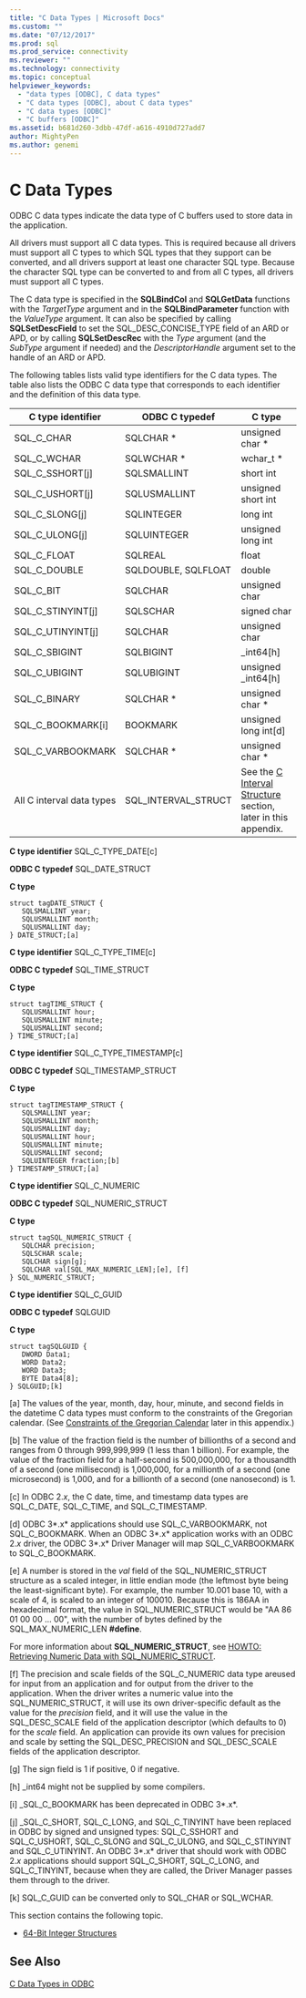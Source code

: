 ```yaml
---
title: "C Data Types | Microsoft Docs"
ms.custom: ""
ms.date: "07/12/2017"
ms.prod: sql
ms.prod_service: connectivity
ms.reviewer: ""
ms.technology: connectivity
ms.topic: conceptual
helpviewer_keywords: 
  - "data types [ODBC], C data types"
  - "C data types [ODBC], about C data types"
  - "C data types [ODBC]"
  - "C buffers [ODBC]"
ms.assetid: b681d260-3dbb-47df-a616-4910d727add7
author: MightyPen
ms.author: genemi
---
```

# C Data Types
ODBC C data types indicate the data type of C buffers used to store data in the application.  
  
 All drivers must support all C data types. This is required because all drivers must support all C types to which SQL types that they support can be converted, and all drivers support at least one character SQL type. Because the character SQL type can be converted to and from all C types, all drivers must support all C types.  
  
 The C data type is specified in the **SQLBindCol** and **SQLGetData** functions with the *TargetType* argument and in the **SQLBindParameter** function with the *ValueType* argument. It can also be specified by calling **SQLSetDescField** to set the SQL_DESC_CONCISE_TYPE field of an ARD or APD, or by calling **SQLSetDescRec** with the *Type* argument (and the *SubType* argument if needed) and the *DescriptorHandle* argument set to the handle of an ARD or APD.  
  
 The following tables lists valid type identifiers for the C data types. The table also lists the ODBC C data type that corresponds to each identifier and the definition of this data type.  
  
|C type identifier|ODBC C typedef|C type|  
|-----------------------|--------------------|------------|  
|SQL_C_CHAR|SQLCHAR *|unsigned char *|  
|SQL_C_WCHAR|SQLWCHAR *|wchar_t *|  
|SQL_C_SSHORT[j]|SQLSMALLINT|short int|  
|SQL_C_USHORT[j]|SQLUSMALLINT|unsigned short int|  
|SQL_C_SLONG[j]|SQLINTEGER|long int|  
|SQL_C_ULONG[j]|SQLUINTEGER|unsigned long int|  
|SQL_C_FLOAT|SQLREAL|float|  
|SQL_C_DOUBLE|SQLDOUBLE, SQLFLOAT|double|  
|SQL_C_BIT|SQLCHAR|unsigned char|  
|SQL_C_STINYINT[j]|SQLSCHAR|signed char|  
|SQL_C_UTINYINT[j]|SQLCHAR|unsigned char|  
|SQL_C_SBIGINT|SQLBIGINT|_int64[h]|  
|SQL_C_UBIGINT|SQLUBIGINT|unsigned _int64[h]|  
|SQL_C_BINARY|SQLCHAR *|unsigned char *|  
|SQL_C_BOOKMARK[i]|BOOKMARK|unsigned long int[d]|  
|SQL_C_VARBOOKMARK|SQLCHAR *|unsigned char *|  
|All C interval data types|SQL_INTERVAL_STRUCT|See the [C Interval Structure](../../../odbc/reference/appendixes/c-interval-structure.md) section, later in this appendix.|  
  
 **C type identifier** SQL_C_TYPE_DATE[c]  
  
 **ODBC C typedef** SQL_DATE_STRUCT  
  
 **C type**  
  
```  
struct tagDATE_STRUCT {  
   SQLSMALLINT year;  
   SQLUSMALLINT month;  
   SQLUSMALLINT day;    
} DATE_STRUCT;[a]  
```  
  
 **C type identifier** SQL_C_TYPE_TIME[c]  
  
 **ODBC C typedef** SQL_TIME_STRUCT  
  
 **C type**  
  
```  
struct tagTIME_STRUCT {  
   SQLUSMALLINT hour;  
   SQLUSMALLINT minute;  
   SQLUSMALLINT second;  
} TIME_STRUCT;[a]  
```  
  
 **C type identifier** SQL_C_TYPE_TIMESTAMP[c]  
  
 **ODBC C typedef** SQL_TIMESTAMP_STRUCT  
  
 **C type**  
  
```  
struct tagTIMESTAMP_STRUCT {  
   SQLSMALLINT year;  
   SQLUSMALLINT month;  
   SQLUSMALLINT day;  
   SQLUSMALLINT hour;  
   SQLUSMALLINT minute;  
   SQLUSMALLINT second;  
   SQLUINTEGER fraction;[b]   
} TIMESTAMP_STRUCT;[a]  
```  
  
 **C type identifier** SQL_C_NUMERIC  
  
 **ODBC C typedef** SQL_NUMERIC_STRUCT  
  
 **C type**  
  
```  
struct tagSQL_NUMERIC_STRUCT {  
   SQLCHAR precision;  
   SQLSCHAR scale;  
   SQLCHAR sign[g];  
   SQLCHAR val[SQL_MAX_NUMERIC_LEN];[e], [f]   
} SQL_NUMERIC_STRUCT;  
```  
  
 **C type identifier** SQL_C_GUID  
  
 **ODBC C typedef** SQLGUID  
  
 **C type**  
  
```  
struct tagSQLGUID {  
   DWORD Data1;  
   WORD Data2;  
   WORD Data3;  
   BYTE Data4[8];  
} SQLGUID;[k]  
```  
  
 [a]   The values of the year, month, day, hour, minute, and second fields in the datetime C data types must conform to the constraints of the Gregorian calendar. (See [Constraints of the Gregorian Calendar](../../../odbc/reference/appendixes/constraints-of-the-gregorian-calendar.md) later in this appendix.)  
  
 [b]   The value of the fraction field is the number of billionths of a second and ranges from 0 through 999,999,999 (1 less than 1 billion). For example, the value of the fraction field for a half-second is 500,000,000, for a thousandth of a second (one millisecond) is 1,000,000, for a millionth of a second (one microsecond) is 1,000, and for a billionth of a second (one nanosecond) is 1.  
  
 [c]   In ODBC 2.*x*, the C date, time, and timestamp data types are SQL_C_DATE, SQL_C_TIME, and SQL_C_TIMESTAMP.  
  
 [d]   ODBC 3*.x* applications should use SQL_C_VARBOOKMARK, not SQL_C_BOOKMARK. When an ODBC 3*.x* application works with an ODBC 2.*x* driver, the ODBC 3*.x* Driver Manager will map SQL_C_VARBOOKMARK to SQL_C_BOOKMARK.  
  
 [e]   A number is stored in the *val* field of the SQL_NUMERIC_STRUCT structure as a scaled integer, in little endian mode (the leftmost byte being the least-significant byte). For example, the number 10.001 base 10, with a scale of 4, is scaled to an integer of 100010. Because this is 186AA in hexadecimal format, the value in SQL_NUMERIC_STRUCT would be "AA 86 01 00 00 ... 00", with the number of bytes defined by the SQL_MAX_NUMERIC_LEN **#define**.  
  
 For more information about **SQL_NUMERIC_STRUCT**, see [HOWTO: Retrieving Numeric Data with SQL_NUMERIC_STRUCT](retrieve-numeric-data-sql-numeric-struct-kb222831.md).  
  
 [f]   The precision and scale fields of the SQL_C_NUMERIC data type areused for input from an application and for output from the driver to the application. When the driver writes a numeric value into the SQL_NUMERIC_STRUCT, it will use its own driver-specific default as the value for the *precision* field, and it will use the value in the SQL_DESC_SCALE field of the application descriptor (which defaults to 0) for the *scale* field. An application can provide its own values for precision and scale by setting the SQL_DESC_PRECISION and SQL_DESC_SCALE fields of the application descriptor.  
  
 [g]   The sign field is 1 if positive, 0 if negative.  
  
 [h]   _int64 might not be supplied by some compilers.  
  
 [i]   _SQL_C_BOOKMARK has been deprecated in ODBC 3*.x*.  
  
 [j]   _SQL_C_SHORT, SQL_C_LONG, and SQL_C_TINYINT have been replaced in ODBC by signed and unsigned types: SQL_C_SSHORT and SQL_C_USHORT, SQL_C_SLONG and SQL_C_ULONG, and SQL_C_STINYINT and SQL_C_UTINYINT. An ODBC 3*.x* driver that should work with ODBC 2.*x* applications should support SQL_C_SHORT, SQL_C_LONG, and SQL_C_TINYINT, because when they are called, the Driver Manager passes them through to the driver.  
  
 [k]   SQL_C_GUID can be converted only to SQL_CHAR or SQL_WCHAR.  
  
 This section contains the following topic.  
  
-   [64-Bit Integer Structures](../../../odbc/reference/appendixes/64-bit-integer-structures.md)  
  
## See Also  
 [C Data Types in ODBC](../../../odbc/reference/develop-app/c-data-types-in-odbc.md)
